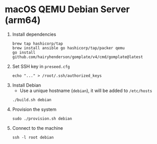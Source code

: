 # macOS QEMU Debian Server (arm64)

1. Install dependencies
   ```
   brew tap hashicorp/tap
   brew install ansible go hashicorp/tap/packer qemu
   go install github.com/hairyhenderson/gomplate/v4/cmd/gomplate@latest
   ```
1. Set SSH key in `preseed.cfg`
   ```
   echo "..." > /root/.ssh/authorized_keys
   ```
1. Install Debian
   - Use a unique hostname (`debian`), it will be added to `/etc/hosts`
   ```
   ./build.sh debian
   ```
1. Provision the system
   ```
   sudo ./provision.sh debian
   ```
1. Connect to the machine
   ```
   ssh -l root debian
   ```
